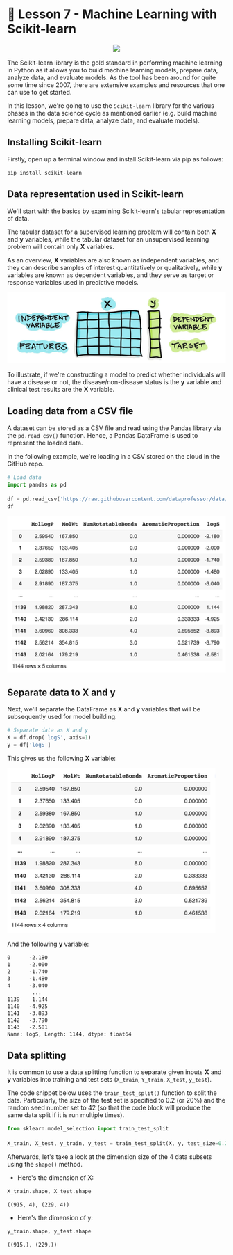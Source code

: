 # 📓 Lesson 7 - Machine Learning with Scikit-learn

<p align="center">
  <img src="https://upload.wikimedia.org/wikipedia/commons/0/05/Scikit_learn_logo_small.svg" width="300">
</p>

The Scikit-learn library is the gold standard in performing machine learning in Python as it allows you to build machine learning models, prepare data, analyze data, and evaluate models. As the tool has been around for quite some time since 2007, there are extensive examples and resources that one can use to get started.

In this lesson, we're going to use the `Scikit-learn` library for the various phases in the data science cycle as mentioned earlier (e.g. build machine learning models, prepare data, analyze data, and evaluate models).

## Installing Scikit-learn

Firstly, open up a terminal window and install Scikit-learn via pip as follows:
```
pip install scikit-learn
```

## Data representation used in Scikit-learn 

We'll start with the basics by examining Scikit-learn's tabular representation of data.

The tabular dataset for a supervised learning problem will contain both **X** and **y** variables, while the tabular dataset for an unsupervised learning problem will contain only **X** variables.

As an overview, **X** variables are also known as independent variables, and they can describe samples of interest quantitatively or qualitatively, while **y** variables are known as dependent variables, and they serve as target or response variables used in predictive models.

<p align="center">
  <img src="../img/lesson-7-scikit-learn-tabular-data.png" width="550">
</p>

To illustrate, if we're constructing a model to predict whether individuals will have a disease or not, the disease/non-disease status is the **y** variable and clinical test results are the **X** variable.

## Loading data from a CSV file

A dataset can be stored as a CSV file and read using the Pandas library via the `pd.read_csv()` function. Hence, a Pandas DataFrame is used to represent the loaded data.

In the following example, we're loading in a CSV stored on the cloud in the GitHub repo.

```Python
# Load data
import pandas as pd

df = pd.read_csv('https://raw.githubusercontent.com/dataprofessor/data/master/delaney_solubility_with_descriptors.csv')
df
```

<p align="left">
  <img src="../img/lesson-7-scikit-learn-load-data.png" width="510">
</p>

## Separate data to X and y

Next, we'll separate the DataFrame as **X** and **y** variables that will be subsequently used for model building.

```Python
# Separate data as X and y
X = df.drop('logS', axis=1)
y = df['logS']
```

This gives us the following **X** variable:
<p align="left">
  <img src="../img/lesson-7-scikit-learn-separate-data-X-y.png" width="480">
</p>

And the following **y** variable:

```
0      -2.180
1      -2.000
2      -1.740
3      -1.480
4      -3.040
        ...  
1139    1.144
1140   -4.925
1141   -3.893
1142   -3.790
1143   -2.581
Name: logS, Length: 1144, dtype: float64
```


## Data splitting

It is common to use a data splitting function to separate given inputs **X** and **y** variables into training and test sets (`X_train`, `Y_train`, `X_test`, `y_test`).

The code snippet below uses the `train_test_split()` function to split the data. Particularly, the size of the test set is specified to 0.2 (or 20%) and the random seed number set to 42 (so that the code block will produce the same data split if it is run multiple times).

```Python
from sklearn.model_selection import train_test_split

X_train, X_test, y_train, y_test = train_test_split(X, y, test_size=0.2, random_state=42)
```

Afterwards, let's take a look at the dimension size of the 4 data subsets using the `shape()` method. 

- Here's the dimension of X:

```Python
X_train.shape, X_test.shape
```

```
((915, 4), (229, 4))
```

- Here's the dimension of y:

```Python
y_train.shape, y_test.shape
```

```
((915,), (229,))
```

